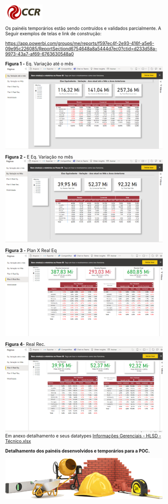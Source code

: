 ![Logo-grupo-ccr-Editado-v3.png](/.attachments/Logo-grupo-ccr-Editado-v3-fbcd7bd8-a67d-4921-a8f1-80970e757294.png)

 Os painéis temporários estão sendo contruídos e validados parcialmente. A Seguir exemplos de telas e link de construção:

https://app.powerbi.com/groups/me/reports/f597ec4f-2e93-416f-a5e6-09e95c226085/ReportSectiond6754648a8a5444d7ec0?ctid=d233d58a-9973-43a7-af69-6763630548a0 

**Figura 1 -** Eq. Variação até o mês
![image.png](/.attachments/image-d32c0b5a-2490-4f9f-b452-7d2ce8ab7fdf.png)

**Figura 2 -** E Eq. Variação no mês
![image.png](/.attachments/image-50b21216-50bd-4d70-9764-1010efebbc33.png)

**Figura 3 -** Plan X Real Eq
![image.png](/.attachments/image-d5cc7ba8-1c0a-4901-8d31-530d7af5ca78.png)
 
**Figura 4**- Real Rec.
![image.png](/.attachments/image-0c599630-dadf-412d-9c07-822e6d31b7e1.png)
Em anexo detalhamento  e seus datatypes
[Informações Gerenciais - HLSD - Técnico.xlsx](/.attachments/Informações%20Gerenciais%20-%20HLSD%20-%20Técnico-81f091ae-90b2-48bd-9ecf-88c1a5723a48.xlsx)

**Detalhamento dos painéis desenvolvidos e temporários para a POC.**



![Img-Contrucao.png](/.attachments/Img-Contrucao-f6d3098e-4d04-4c91-8a28-f5a384fbf3b3.png)